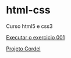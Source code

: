 # html-css
 Curso html5 e css3

<a href="https://lucasrnegreiro.github.io/html-css/html%20e%20css/ex001/index.html">Executar o exercicio 001


<a href="https://lucasrnegreiro.github.io/html-css/html%20e%20css/projeto cordel/index.html">Projeto Cordel</a>